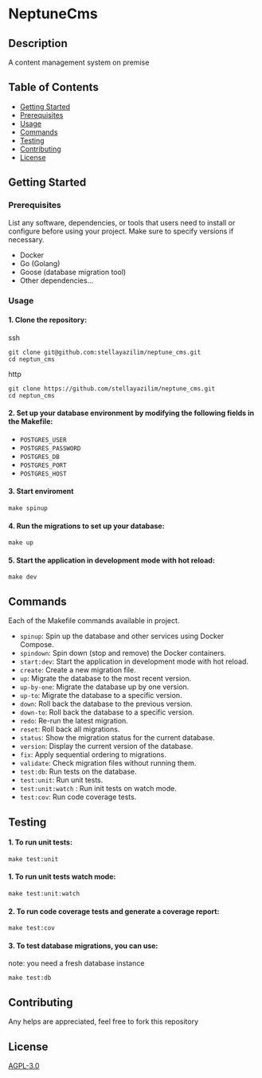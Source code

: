# NeptuneCms

## Description
A content management system on premise

## Table of Contents
- [Getting Started](#getting-started)
- [Prerequisites](#prerequisites)
- [Usage](#usage)
- [Commands](#commands)
- [Testing](#testing)
- [Contributing](#contributing)
- [License](#license)

## Getting Started

### Prerequisites
List any software, dependencies, or tools that users need to install or configure before using your project. Make sure to specify versions if necessary.

- Docker
- Go (Golang)
- Goose (database migration tool)
- Other dependencies...

### Usage


#### 1. Clone the repository:

ssh
```shell
git clone git@github.com:stellayazilim/neptune_cms.git
cd neptun_cms
```
http
```shell
git clone https://github.com/stellayazilim/neptune_cms.git
cd neptun_cms
```
#### 2. Set up your database environment by modifying the following fields in the Makefile:

* `POSTGRES_USER`
* `POSTGRES_PASSWORD`
* `POSTGRES_DB`
* `POSTGRES_PORT`
* `POSTGRES_HOST`   



#### 3. Start enviroment

```shell
make spinup
```

#### 4. Run the migrations to set up your database:
```shell
make up
```

#### 5. Start the application in development mode with hot reload:
```shell
make dev
```

## Commands

Each of the Makefile commands available in project.

* `spinup`: Spin up the database and other services using Docker Compose.
* `spindown`: Spin down (stop and remove) the Docker containers.
* `start:dev`: Start the application in development mode with hot reload.
* `create`: Create a new migration file.
* `up`: Migrate the database to the most recent version.
* `up-by-one`: Migrate the database up by one version.
* `up-to`: Migrate the database to a specific version.
* `down`: Roll back the database to the previous version.
* `down-to`: Roll back the database to a specific version.
* `redo`: Re-run the latest migration.
* `reset`: Roll back all migrations.
* `status`: Show the migration status for the current database.
* `version`: Display the current version of the database.
* `fix`: Apply sequential ordering to migrations.
* `validate`: Check migration files without running them.
* `test:db`: Run tests on the database.
* `test:unit`: Run unit tests.
* `test:unit:watch` : Run init tests on watch mode.
* `test:cov`: Run code coverage tests.



## Testing

#### 1. To run unit tests:
```shell
make test:unit
```

#### 1. To run unit tests watch mode:
```shell
make test:unit:watch
```

#### 2. To run code coverage tests and generate a coverage report:
```shell
make test:cov
```

#### 3. To test database migrations, you can use:

note: you need a fresh database instance
```shell
make test:db
```
## Contributing
Any helps are appreciated, feel free to fork this repository
## License

[AGPL-3.0](LICENSE)